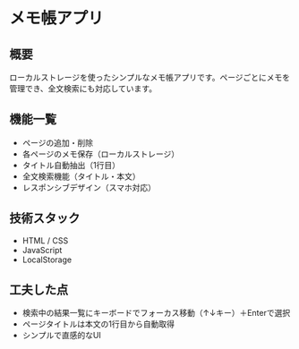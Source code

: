 # メモ帳アプリ

## 概要
ローカルストレージを使ったシンプルなメモ帳アプリです。ページごとにメモを管理でき、全文検索にも対応しています。

## 機能一覧
- ページの追加・削除
- 各ページのメモ保存（ローカルストレージ）
- タイトル自動抽出（1行目）
- 全文検索機能（タイトル・本文）
- レスポンシブデザイン（スマホ対応）

## 技術スタック
- HTML / CSS
- JavaScript
- LocalStorage

## 工夫した点
- 検索中の結果一覧にキーボードでフォーカス移動（↑↓キー）＋Enterで選択
- ページタイトルは本文の1行目から自動取得
- シンプルで直感的なUI
